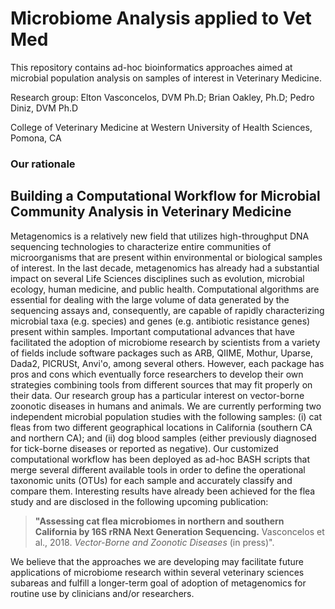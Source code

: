 # Microbiome Analysis applied to Vet Med
This repository contains ad-hoc bioinformatics approaches aimed at microbial population analysis on samples of interest in Veterinary Medicine.

Research group: Elton Vasconcelos, DVM Ph.D; Brian Oakley, Ph.D; Pedro Diniz, DVM Ph.D

College of Veterinary Medicine at Western University of Health Sciences, Pomona, CA

### Our rationale
## Building a Computational Workflow for Microbial Community Analysis in Veterinary Medicine

Metagenomics is a relatively new field that utilizes high-throughput DNA sequencing
technologies to characterize entire communities of microorganisms that are present within
environmental or biological samples of interest. In the last decade, metagenomics has already
had a substantial impact on several Life Sciences disciplines such as evolution, microbial
ecology, human medicine, and public health. Computational algorithms are essential for dealing
with the large volume of data generated by the sequencing assays and, consequently, are capable
of rapidly characterizing microbial taxa (e.g. species) and genes (e.g. antibiotic resistance genes)
present within samples. Important computational advances that have facilitated the adoption of
microbiome research by scientists from a variety of fields include software packages such as ARB,
QIIME, Mothur, Uparse, Dada2, PICRUSt, Anvi'o, among several others. However, each package has pros and cons which eventually force
researchers to develop their own strategies combining tools from different sources that may fit
properly on their data. Our research group has a particular interest on vector-borne zoonotic
diseases in humans and animals. We are currently performing two independent microbial population
studies with the following samples: (i) cat fleas from two different
geographical locations in California (southern CA and northern CA); and (ii)
dog blood samples (either previously diagnosed for tick-borne diseases or reported as
negative). Our customized computational workflow has been deployed as ad-hoc BASH
scripts that merge several different available tools in order to define the operational taxonomic units
(OTUs) for each sample and accurately classify and compare them. Interesting results have
already been achieved for the flea study and are disclosed in the following upcoming publication: 
>**"Assessing cat flea microbiomes in northern and southern California by 16S rRNA Next Generation Sequencing.** Vasconcelos et al., 2018. *Vector-Borne and Zoonotic Diseases* (in press)". 

We believe that the approaches we are developing may facilitate
future applications of microbiome research within several veterinary sciences subareas and
fulfill a longer-term goal of adoption of metagenomics for routine use by clinicians and/or researchers.
